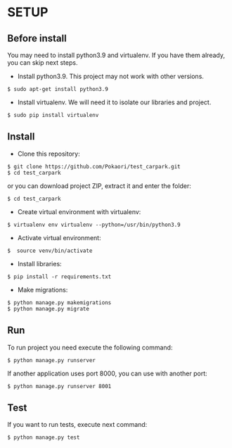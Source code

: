 # SETUP
## Before install
You may need to install python3.9 and virtualenv. If you have them already, you can skip next steps.
- Install python3.9. This project may not work with other versions.
```console
$ sudo apt-get install python3.9
```
- Install virtualenv. We will need it to isolate our libraries and project.
```console
$ sudo pip install virtualenv 
```
## Install
- Clone this repository:
```console
$ git clone https://github.com/Pokaori/test_carpark.git
$ cd test_carpark
```
or you can download project ZIP, extract it and enter the folder:
```console
$ cd test_carpark
```
- Create virtual environment with virtualenv:
```console
$ virtualenv env virtualenv --python=/usr/bin/python3.9
```
- Activate virtual environment:
```console
$  source venv/bin/activate
```
- Install libraries:
```console
$ pip install -r requirements.txt
```
- Make migrations:
```console
$ python manage.py makemigrations
$ python manage.py migrate
```
## Run 
To run project you need execute the following command: 
```console
$ python manage.py runserver
```
If another application uses port 8000, you can use with another port:
```console
$ python manage.py runserver 8001
```
## Test
If you want to run tests, execute next command: 
```console
$ python manage.py test
```

